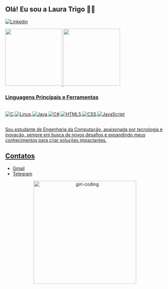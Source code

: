 
## Olá! Eu sou a Laura Trigo 👋🏻


[![Linkedin](https://img.shields.io/badge/LinkedIn-0077B5?style=for-the-badge&logo=linkedin&logoColor=white)](https://www.linkedin.com/in/laura-trigo-29364a2a7/)

<div>
    <a href="https://github.com/lauratrigo">
    <img height="180em" src="https://github-readme-stats.vercel.app/api?username=lauratrigo&show_icons=true&theme=onedark">
    <img height="180em" src="https://github-readme-stats.vercel.app/api/top-langs/?username=lauratrigo&layout=compact&bg_color=2e3338&text_color=ffffff&icon_color=ffffff&title_color=ffffff">
</div>

### Linguagens Principais e Ferramentas

<div style = "display: inline_block"><br/>
    <img align = "center" alt = "C" src = "https://img.shields.io/badge/C-00599C?style=for-the-badge&logo=c&logoColor=white"/>
    <img align = "center" alt = "Linux" src = "https://img.shields.io/badge/Linux-FCC624?style=for-the-badge&logo=linux&logoColor=black"/>
    <img align = "center" alt = "Java" src = "https://img.shields.io/badge/Java-ED8B00?style=for-the-badge&logo=openjdk&logoColor=white"/>
    <img align = "center" alt = "C#" src = "https://img.shields.io/badge/C%23-239120?style=for-the-badge&logo=c-sharp&logoColor=white"/>
    <img align = "center" alt = "HTML5" src = "https://img.shields.io/badge/HTML5-E34F26?style=for-the-badge&logo=html5&logoColor=white"/>
    <img align = "center" alt = "CSS" src = "https://img.shields.io/badge/CSS-239120?&style=for-the-badge&logo=css3&logoColor=white"/>
    <img align = "center" alt = "JavaScript" src = "https://img.shields.io/badge/JavaScript-F7DF1E?style=for-the-badge&logo=javascript&logoColor=black"/>    
</div><br/>

Sou estudante de Engenharia da Computação, apaixonada por tecnologia e inovação, sempre em busca de novos desafios e expandindo meus conhecimentos para criar soluções impactantes.

## Contatos

- [Gmail](mailto:lauratrigo47@gmail.com)  
- [Telegram](https://t.me/@the_wasp)

<div align="center">
    <img src="https://github.com/user-attachments/assets/5ae72190-5067-42e1-9378-d2a292bfeb8a" alt="girl-coding" width="325" />
</div>




